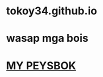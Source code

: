 # tokoy34.github.io

<h1>wasap mga bois</h1>
<h1><a href="https://www.facebook.com/russel.tokoy.torres/">MY PEYSBOK</a></h1>
